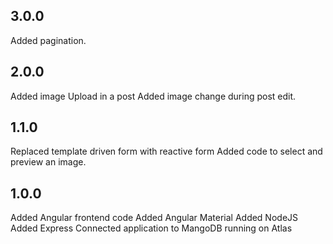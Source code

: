 ## 3.0.0
Added pagination.

## 2.0.0
Added image Upload in a post
Added image change during post edit.

## 1.1.0
Replaced template driven form with reactive form
Added code to select and preview an image.

## 1.0.0
Added Angular frontend code
Added Angular Material
Added NodeJS
Added Express
Connected application to MangoDB running on Atlas

